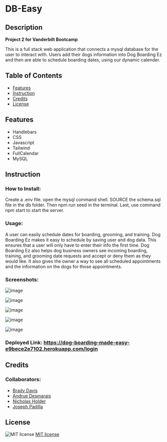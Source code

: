 # DB-Easy
## Description

**Project 2 for Vanderbilt Bootcamp**

This is a full stack web application that connects a mysql database for the user to interact with. Users add their dogs information into Dog Boarding Ez and then are able to schedule boarding dates,  using our dynamic calender. 

## Table of Contents

- [Features](#features)
- [Instruction](#instruction)
- [Credits](#credits)
- [License](#license)

## Features

* Handlebars
* CSS
* Javascript
* Tailwind
* FullCalendar
* MySQL


## Instruction

### How to Install:

Create a .env file. open the mysql command shell. SOURCE the schema.sql file in the db folder. Then npm run seed in the terminal. Last, use command npm start to start the server.


### Usage:

A user can easily schedule dates for boarding, grooming, and training. Dog Boarding Ez makes it easy to schedule by saving user and dog data. This ensures that a user will only have to enter their info the first time. Dog Boarding Ez also helps dog business owners see incoming boarding, training, and grooming date requests and accept or deny them as they would like. It also gives the owner a way to see all scheduled appointments and the information on the dogs for those appointments.

### Screenshots:

![image](https://github.com/Brady-hash/DB-Easy/assets/147120878/63ae86fd-6095-4379-99a1-8a034cbc2bbf)

![image](https://github.com/Brady-hash/DB-Easy/assets/147120878/8f5403dc-f12f-4963-bb10-e9cd2da684f0)

![image](https://github.com/Brady-hash/DB-Easy/assets/147120878/eadb6b19-8dff-4fed-8dad-b9bf20ac72f8)

![image](https://github.com/Brady-hash/DB-Easy/assets/147120878/f440c438-24cb-44aa-8bb8-b7d6e3306983)

![image](https://github.com/Brady-hash/DB-Easy/assets/147120878/15f1e7fd-f871-49e9-9a99-b44340e03cfc)


### Deployed Link: https://dog-boarding-made-easy-e9bece2e7102.herokuapp.com/login



## Credits

### Collaborators:

* [Brady Davis](https://github.com/Brady-hash)
* [Andrue Desmarais](https://github.com/AndrueGage)
* [Nicholas Holder](https://github.com/nickholder6425)
* [Joseph Padilla](https://github.com/warhawk1950)

## License

![MIT license](https://img.shields.io/badge/License-MIT-brightgreen)
[MIT license](https://opensource.org/licenses/MIT)
